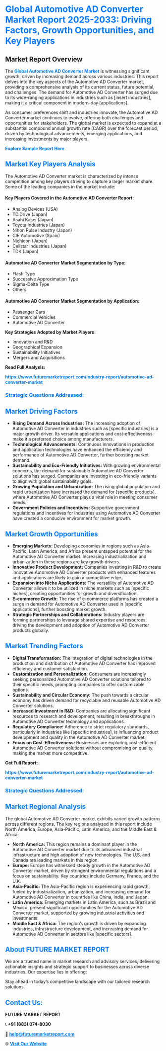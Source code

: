 <h1 style="color: #007BFF;">Global Automotive AD Converter Market Report 2025-2033: Driving Factors, Growth Opportunities, and Key Players</h1>

<section id="overview">
<h2>Market Report Overview</h2>
<p>The <a href="https://www.futuremarketreport.com/industry-report/automotive-ad-converter-market" style="color: #007BFF; text-decoration: none;"><strong>Global Automotive AD Converter Market</strong></a> is witnessing significant growth, driven by increasing demand across various industries. This report delves into the key aspects of the Automotive AD Converter market, providing a comprehensive analysis of its current status, future potential, and challenges. The demand for Automotive AD Converter has surged due to its wide-ranging applications in industries such as [insert industries], making it a critical component in modern-day [applications].</p>
<p>As consumer preferences shift and industries innovate, the Automotive AD Converter market continues to evolve, offering both challenges and opportunities for stakeholders. The global market is expected to expand at a substantial compound annual growth rate (CAGR) over the forecast period, driven by technological advancements, emerging applications, and increasing investments by major players.</p>
</section>

<section id="overview">
<p><a href="https://www.futuremarketreport.com/request-sample/reportId=126256" style="color: #007BFF; text-decoration: none;"><strong>Explore Sample Report Here</strong></a></p>
</section>

<section id="key-players">
<h2 style="color: #007BFF;">Market Key Players Analysis</h2>
<p>The Automotive AD Converter market is characterized by intense competition among key players striving to capture a larger market share. Some of the leading companies in the market include:</p>
<h4>Key Players Covered in the Automotive AD Converter Report:</h4>
<ul><li>Analog Devices (USA)</li><li>TD.Drive (Japan)</li><li>Asahi Kasei (Japan)</li><li>Toyota Industries (Japan)</li><li>Nihon Pulse Industry (Japan)</li><li>CIE Automotive (Spain)</li><li>Nichicon (Japan)</li><li>Cellstar Industries (Japan)</li><li>TDK (Japan)</li></ul>
<h4>Automotive AD Converter Market Segmentation by Type:</h4>
<ul><li>Flash Type</li><li>Successive Approximation Type</li><li>Sigma-Delta Type</li><li>Others</li></ul>

<h4>Automotive AD Converter Market Segmentation by Application:</h4>
<ul><li>Passenger Cars</li><li>Commercial Vehicles</li><li>Automotive AD Converter</li></ul>
<p><strong>Key Strategies Adopted by Market Players:</strong></p>
<ul>
<li>Innovation and R&D</li>
<li>Geographical Expansion</li>
<li>Sustainability Initiatives</li>
<li>Mergers and Acquisitions</li>
</ul>
</section>

<section>
<p><strong>Read Full Analysis: </strong></p><a href="https://www.futuremarketreport.com/industry-report/automotive-ad-converter-market" style="color: #007BFF; text-decoration: none;"><strong>https://www.futuremarketreport.com/industry-report/automotive-ad-converter-market</strong></a>
<h3 style="color: #007BFF;">Strategic Questions Addressed:</h3>
</section>

<section id="driving-factors">
<h2 style="color: #007BFF;">Market Driving Factors</h2>
<ul>
<li><strong>Rising Demand Across Industries:</strong> The increasing adoption of Automotive AD Converter in industries such as [specific industries] is a major growth driver. Its versatile applications and cost-effectiveness make it a preferred choice among manufacturers.</li>
<li><strong>Technological Advancements:</strong> Continuous innovations in production and application technologies have enhanced the efficiency and performance of Automotive AD Converter, further boosting market demand.</li>
<li><strong>Sustainability and Eco-Friendly Initiatives:</strong> With growing environmental concerns, the demand for sustainable Automotive AD Converter solutions has surged. Companies are investing in eco-friendly variants to align with global sustainability goals.</li>
<li><strong>Growing Population and Urbanization:</strong> The rising global population and rapid urbanization have increased the demand for [specific products], where Automotive AD Converter plays a vital role in meeting consumer needs.</li>
<li><strong>Government Policies and Incentives:</strong> Supportive government regulations and incentives for industries using Automotive AD Converter have created a conducive environment for market growth.</li>
</ul>
</section>

<section id="growth-opportunities">
<h2 style="color: #007BFF;">Market Growth Opportunities</h2>
<ul>
<li><strong>Emerging Markets:</strong> Developing economies in regions such as Asia-Pacific, Latin America, and Africa present untapped potential for the Automotive AD Converter market. Increasing industrialization and urbanization in these regions are key growth drivers.</li>
<li><strong>Innovative Product Development:</strong> Companies investing in R&D to create innovative Automotive AD Converter products with enhanced features and applications are likely to gain a competitive edge.</li>
<li><strong>Expansion into Niche Applications:</strong> The versatility of Automotive AD Converter allows it to be utilized in niche markets such as [specific niches], creating opportunities for growth and diversification.</li>
<li><strong>E-commerce Growth:</strong> The rise of e-commerce platforms has created a surge in demand for Automotive AD Converter used in [specific applications], further boosting market growth.</li>
<li><strong>Strategic Partnerships and Collaborations:</strong> Industry players are forming partnerships to leverage shared expertise and resources, driving the development and adoption of Automotive AD Converter products globally.</li>
</ul>
</section>

<section id="trending-factors">
<h2 style="color: #007BFF;">Market Trending Factors</h2>
<ul>
<li><strong>Digital Transformation:</strong> The integration of digital technologies in the production and distribution of Automotive AD Converter has improved efficiency and customer satisfaction.</li>
<li><strong>Customization and Personalization:</strong> Consumers are increasingly seeking personalized Automotive AD Converter solutions tailored to their specific needs, prompting companies to offer customizable options.</li>
<li><strong>Sustainability and Circular Economy:</strong> The push towards a circular economy has driven demand for recyclable and reusable Automotive AD Converter solutions.</li>
<li><strong>Increased Investment in R&D:</strong> Companies are allocating significant resources to research and development, resulting in breakthroughs in Automotive AD Converter technology and applications.</li>
<li><strong>Regulatory Compliance:</strong> Adherence to strict regulatory standards, particularly in industries like [specific industries], is influencing product development and quality in the Automotive AD Converter market.</li>
<li><strong>Focus on Cost-Effectiveness:</strong> Businesses are exploring cost-efficient Automotive AD Converter solutions without compromising on quality, making the market more competitive.</li>
</ul>
</section>

<section>
<p><strong>Get Full Report: </strong></p><a href="https://www.futuremarketreport.com/industry-report/automotive-ad-converter-market" style="color: #007BFF; text-decoration: none;"><strong>https://www.futuremarketreport.com/industry-report/automotive-ad-converter-market</strong></a>
<h3 style="color: #007BFF;">Strategic Questions Addressed:</h3>
</section>


<section id="regional-analysis">
<h2 style="color: #007BFF;">Market Regional Analysis</h2>
<p>The global Automotive AD Converter market exhibits varied growth patterns across different regions. The key regions analyzed in this report include North America, Europe, Asia-Pacific, Latin America, and the Middle East & Africa:</p>
<ul>
<li><strong>North America:</strong> This region remains a dominant player in the Automotive AD Converter market due to its advanced industrial infrastructure and high adoption of new technologies. The U.S. and Canada are leading markets in this region.</li>
<li><strong>Europe:</strong> Europe has witnessed steady growth in the Automotive AD Converter market, driven by stringent environmental regulations and a focus on sustainability. Key countries include Germany, France, and the U.K.</li>
<li><strong>Asia-Pacific:</strong> The Asia-Pacific region is experiencing rapid growth, fueled by industrialization, urbanization, and increasing demand for Automotive AD Converter in countries like China, India, and Japan.</li>
<li><strong>Latin America:</strong> Emerging markets in Latin America, such as Brazil and Mexico, present significant opportunities for the Automotive AD Converter market, supported by growing industrial activities and investments.</li>
<li><strong>Middle East & Africa:</strong> The region’s growth is driven by expanding industries, infrastructure development, and increasing demand for Automotive AD Converter in sectors like [specific sectors].</li>
</ul>
</section>

<footer>
<h2 style="color: #007BFF;">About FUTURE MARKET REPORT</h2>
<p>We are a trusted name in market research and advisory services, delivering actionable insights and strategic support to businesses across diverse industries. Our expertise lies in offering:</p>

<p>Stay ahead in today’s competitive landscape with our tailored research solutions.</p>

<h2 style="color: #007BFF;">Contact Us:</h2>
<p><strong>FUTURE MARKET REPORT</strong></p>
<p>📞 <strong>+91 (883) 074-8030</strong></p>
<p>📧 <strong><a href="mailto:help@futuremarketreport.com" style="color: #007BFF;">help@futuremarketreport.com</a></strong></p>
<p>🌐 <strong><a href="https://www.futuremarketreport.com/" style="color: #007BFF;">Visit Our Website</a></strong></p>
</footer>